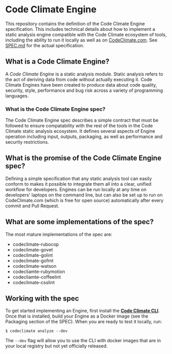 # Code Climate Engine

This repository contains the definition of the Code Climate Engine specification. This includes technical details about how to implement a static analysis engine compatible with the Code Climate ecosystem of tools, including the ability to run it locally as well as on [CodeClimate.com](https://codeclimate.com/). See [SPEC.md](SPEC.md) for the actual specification.

## What is a Code Climate Engine?

A _Code Climate Engine_ is a static analysis module. Static analysis refers to the
act of deriving data from code without actually executing it. Code Climate Engines
have been created to produce data about code quality, security, style, performance and bug risk across a variety of programming languages.

### What is the Code Climate Engine spec?

The Code Climate Engine spec describes a simple contract that must be followed to
ensure compatability with the rest of the tools in the Code Climate static analysis
ecosystem. It defines several aspects of Engine operation including input, outputs, packaging, as well as performance and security restrictions.

## What is the promise of the Code Climate Engine spec?

Defining a simple specification that any static analysis tool can easily conform
to makes it possible to integrate them all into a clear, unified workflow for developers. Engines can be run locally at any time on developers' laptops on the command line, but can also be set up to run on CodeClimate.com (which is free for open source) automatically after every commit and Pull Request.

## What are some implementations of the spec?

The most mature implementations of the spec are:

* codeclimate-rubocop
* codeclimate-govet
* codeclimate-golint
* codeclimate-gofmt
* codeclimate-watson
* codecliamte-rubymotion
* codecliamte-coffeelint
* codeclimate-csslint

## Working with the spec

To get started implementing an Engine, first install the **[Code Climate CLI](https://github.com/codeclimate/codeclimate)**. Once that is installed, build your Engine as a Docker image (see the Packaging section of the SPEC). When you are ready to test it locally, run:

    $ codeclimate analyze --dev

The `--dev` flag will allow you to use the CLI with docker images that are in your local registry but not yet officially released.
